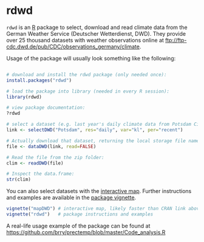 # rdwd
`rdwd` is an [R](https://www.r-project.org/) package to select, download and read climate data from the 
German Weather Service (Deutscher Wetterdienst, DWD).
They provide over 25 thousand datasets with weather observations online at 
<ftp://ftp-cdc.dwd.de/pub/CDC/observations_germany/climate>.

Usage of the package will usually look something like the following:

```R

# download and install the rdwd package (only needed once):
install.packages("rdwd")

# load the package into library (needed in every R session):
library(rdwd)

# view package documentation:
?rdwd

# select a dataset (e.g. last year's daily climate data from Potsdam City):
link <- selectDWD("Potsdam", res="daily", var="kl", per="recent")

# Actually download that dataset, returning the local storage file name:
file <- dataDWD(link, read=FALSE)

# Read the file from the zip folder:
clim <- readDWD(file)

# Inspect the data.frame:
str(clim)
```

You can also select datasets with the [interactive map](https://cran.r-project.org/package=rdwd/vignettes/mapDWD.html).
Further instructions and examples are available in the [package vignette](https://cran.r-project.org/package=rdwd/vignettes/rdwd.html).

```R
vignette("mapDWD") # interactive map, likely faster than CRAN link above
vignette("rdwd")   # package instructions and examples
```

A real-life usage example of the package can be found at
https://github.com/brry/prectemp/blob/master/Code_analysis.R

